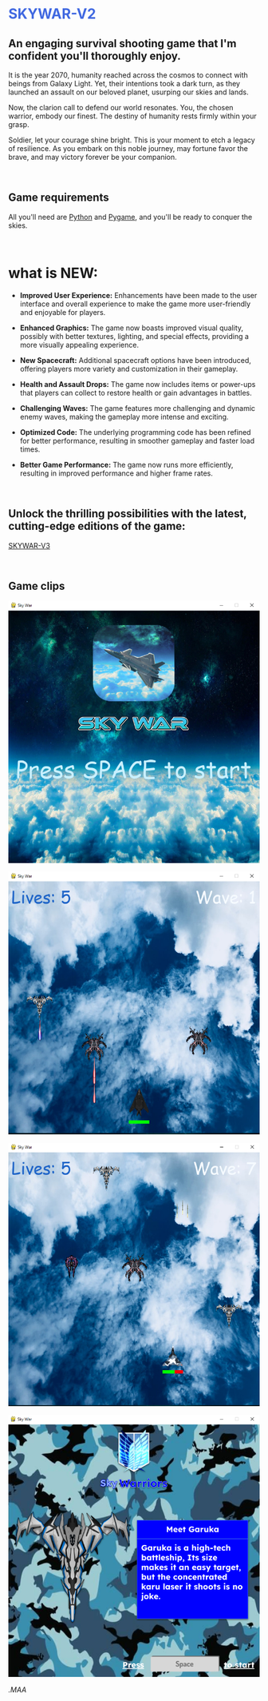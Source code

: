 <h1 style="color:Royalblue;"> SKYWAR-V2 </h1>

## An engaging survival shooting game that I'm confident you'll thoroughly enjoy.

It is the year 2070, humanity reached across the cosmos to connect with beings from Galaxy Light. Yet, their intentions took a dark turn, as they launched an assault on our beloved planet, usurping our skies and lands.

Now, the clarion call to defend our world resonates. You, the chosen warrior, embody our finest. The destiny of humanity rests firmly within your grasp.

Soldier, let your courage shine bright. This is your moment to etch a legacy of resilience. As you embark on this noble journey, may fortune favor the brave, and may victory forever be your companion.

<br/>

**Game requirements**
---
All you'll need are [Python](https://www.python.org/downloads/) and [Pygame](https://pypi.org/project/pygame/), and you'll be ready to conquer the skies.

<br/>

# what is NEW:
- **Improved User Experience:** Enhancements have been made to the user interface and overall experience to make the game more user-friendly and enjoyable for players.

- **Enhanced Graphics:** The game now boasts improved visual quality, possibly with better textures, lighting, and special effects, providing a more visually appealing experience.

- **New Spacecraft:** Additional spacecraft options have been introduced, offering players more variety and customization in their gameplay.

- **Health and Assault Drops:** The game now includes items or power-ups that players can collect to restore health or gain advantages in battles.

- **Challenging Waves:** The game features more challenging and dynamic enemy waves, making the gameplay more intense and exciting.

- **Optimized Code:** The underlying programming code has been refined for better performance, resulting in smoother gameplay and faster load times.

- **Better Game Performance:** The game now runs more efficiently, resulting in improved performance and higher frame rates.

<br/>

**Unlock the thrilling possibilities with the latest, cutting-edge editions of the game:**
---
[SKYWAR-V3](https://github.com/MA-Abahmane/SKYWAR/tree/SKYWAR-V3)

<br/>

Game clips
---

![img](https://github.com/MA-Abahmane/SKYWAR/blob/SKYWAR-V2/images/main-V2.png)

![img](https://github.com/MA-Abahmane/SKYWAR/blob/SKYWAR-V2/images/inGameI-V2.png)

![img](https://github.com/MA-Abahmane/SKYWAR/blob/SKYWAR-V2/images/inGameII-V2.png)

![img](https://github.com/MA-Abahmane/SKYWAR/blob/SKYWAR-V2/images/slides-V2.png)

_*.MAA*_

